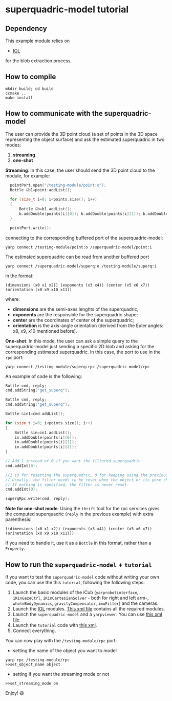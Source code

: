 # superquadric-model tutorial
## Dependency
This example module relies on

- [IOL](https://github.com/robotology/iol)

for  the blob extraction process.

## How to compile
```
mkdir build; cd build
ccmake ..
make install
```
## How to communicate with the superquadric-model
The user can provide the 3D point cloud (a set of points in the 3D space representing the object surface) and ask the estimated superquadric in two modes:

1. **streaming**
2. **one-shot**

**Streaming**: In this case,  the user should send the 3D point cloud to the module, for example:
```cpp
  pointPort.open("/testing-module/point:o");
  Bottle &b1=point.addList();
        
  for (size_t i=0; i<points.size(); i++)
  {
      Bottle &b=b1.addList();
      b.addDouble(points[i][0]); b.addDouble(points[i][1]); b.addDouble(points[i][2]);
  }

  pointPort.write();
```
connecting to the  corresponding buffered port of the superquadric-model:
```
yarp connect /testing-module/point:o /superquadric-model/point:i
```
The estimated superquadric can be read from another buffered port 
```
yarp connect /superquadric-model/superq:o /testing-module/superq:i
```
in the format:
```
(dimensions (x0 x1 x2)) (exponents (x3 x4)) (center (x5 x6 x7)) (orientation (x8 x9 x10 x11))
```
where:
 - **dimensions** are the semi-axes lenghts of the superquadric;
 - **exponents** are the responsible for the superquadric shape;
 - **center** are the coordinates of center of the superquadric;
 - **orientation** is the axis-angle orientation (derived from the Euler angles: x8, x9, x10 mentioned before).
 
**One-shot**: In this mode, the user can ask a simple query to the superquadric-model just sending a specific 2D blob and asking for the corresponding estimated superquadric. In this case, the port to use in the `rpc` port:
```
yarp connect /testing-module/superq:rpc /superquadric-model/rpc
```
An example of code is the following:
```cpp
Bottle cmd, reply;
cmd.addString("get_superq");

Bottle cmd, reply;
cmd.addString("get_superq");

Bottle &in1=cmd.addList();

for (size_t i=0; i<points.size(); i++)
{
    Bottle &in=in1.addList();
    in.addDouble(points[i][0]);
    in.addDouble(points[i][1]);
    in.addDouble(points[i][2]);
}

// Add 1 instead of 0 if you want the filtered superquadric
cmd.addInt(0);

//1 is for resetting the superquadric, 0 for keeping using the previous computed superquadrics.
// Usually, the filter needs to be reset when the object or its pose change.
// If nothing is specified, the filter is never reset.
cmd.addInt(0);

superqRpc.write(cmd, reply);
```

**Note for one-shot mode**: Using the `thrift` tool for the rpc services gives the computed superquadric (`reply` in the previous example) with extra parenthesis:
```
((dimensions (x0 x1 x2)) (exponents (x3 x4)) (center (x5 x6 x7)) (orinetation (x8 x9 x10 x11)))
```
If you need to handle it, use it as a `Bottle` in this format, rather than a `Property`.
## How to run the `superquadric-model` + `tutorial`

If you want to test the `superquadric-model` code without writing your own code, you can use the this `tutorial`, following the following steps:

1. Launch the basic modules of the iCub (`yarprobotinterface`, `iKinGazeCtrl`, `iKinCartesianSolver` - both for right and left arm-, `wholeBodyDynamics`, `gravityCompensator`, `imuFilter`) and the cameras.
2. Launch the [IOL](https://github.com/robotology/iol) modules. [This xml file](https://github.com/robotology/iol/blob/master/app/scripts/iol.xml.template) contains all the required modules. 
3. Launch the `superquadric-model` and a `yarpviewer`. You can use [this xml file](https://github.com/robotology/superquadric-model/blob/feature-noSFM/app/scripts/superquadric-model.xml.template).
4. Launch the `tutorial` code with [this xml](https://github.com/robotology/superquadric-model/blob/feature-noSFM/tutorial/app/script/testing-module.xml.template).
5. Connect everything.

You can now play with the `/testing-module/rpc` port:
- setting the name of the object you want to model
```
yarp rpc /testing-module/rpc
>>set_object_name object
```
- setting if you want the streaming mode or not
```
>>set_streaming_mode on
```

Enjoy! :smiley:
